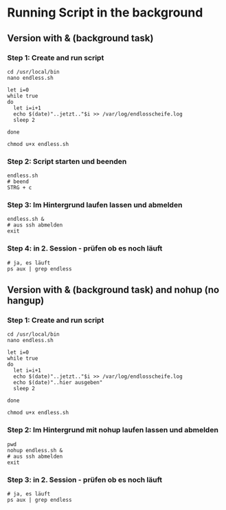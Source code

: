 # Running Script in the background 

## Version with & (background task)

### Step 1: Create and run script 

```
cd /usr/local/bin 
nano endless.sh
```

```
let i=0
while true
do
  let i=i+1
  echo $(date)"..jetzt.."$i >> /var/log/endlosscheife.log
  sleep 2

done
```

```
chmod u+x endless.sh
```

### Step 2: Script starten  und beenden

```
endless.sh
# beend 
STRG + c
```
### Step 3: Im Hintergrund laufen lassen und abmelden

```
endless.sh &
# aus ssh abmelden
exit
```

### Step 4: in 2. Session - prüfen ob es noch läuft 

```
# ja, es läuft
ps aux | grep endless
```

## Version with & (background task) and nohup (no hangup)

### Step 1: Create and run script 

```
cd /usr/local/bin 
nano endless.sh
```

```
let i=0
while true
do
  let i=i+1
  echo $(date)"..jetzt.."$i >> /var/log/endlosscheife.log
  echo $(date)"..hier ausgeben"
  sleep 2

done
```

```
chmod u+x endless.sh
```

### Step 2: Im Hintergrund mit nohup laufen lassen und abmelden

```
pwd
nohup endless.sh &
# aus ssh abmelden
exit
```

### Step 3: in 2. Session - prüfen ob es noch läuft 

```
# ja, es läuft
ps aux | grep endless
```


